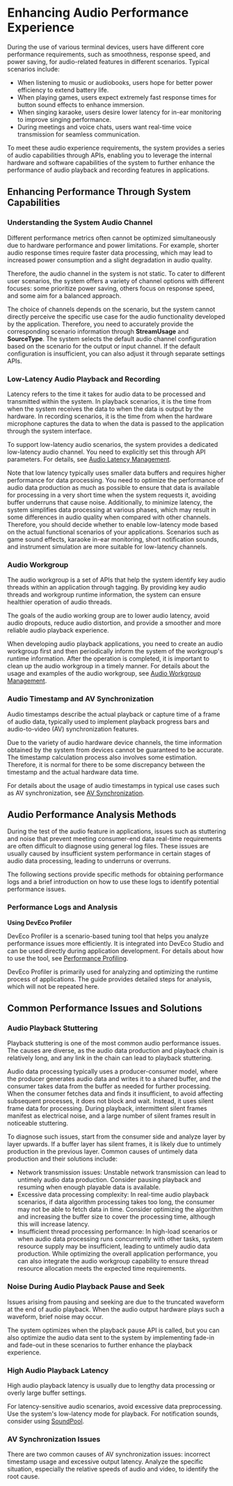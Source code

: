 # Enhancing Audio Performance Experience
<!--Kit: Audio Kit-->
<!--Subsystem: Multimedia-->
<!--Owner: @songshenke-->
<!--Designer: @caixuejiang; @hao-liangfei; @zhanganxiang-->
<!--Tester: @Filger-->
<!--Adviser: @w_Machine_cc-->

During the use of various terminal devices, users have different core performance requirements, such as smoothness, response speed, and power saving, for audio-related features in different scenarios. Typical scenarios include:

- When listening to music or audiobooks, users hope for better power efficiency to extend battery life.
- When playing games, users expect extremely fast response times for button sound effects to enhance immersion.
- When singing karaoke, users desire lower latency for in-ear monitoring to improve singing performance.
- During meetings and voice chats, users want real-time voice transmission for seamless communication.

To meet these audio experience requirements, the system provides a series of audio capabilities through APIs, enabling you to leverage the internal hardware and software capabilities of the system to further enhance the performance of audio playback and recording features in applications.

## Enhancing Performance Through System Capabilities

### Understanding the System Audio Channel

Different performance metrics often cannot be optimized simultaneously due to hardware performance and power limitations. For example, shorter audio response times require faster data processing, which may lead to increased power consumption and a slight degradation in audio quality.

Therefore, the audio channel in the system is not static. To cater to different user scenarios, the system offers a variety of channel options with different focuses: some prioritize power saving, others focus on response speed, and some aim for a balanced approach.

The choice of channels depends on the scenario, but the system cannot directly perceive the specific use case for the audio functionality developed by the application. Therefore, you need to accurately provide the corresponding scenario information through **StreamUsage** and **SourceType**. The system selects the default audio channel configuration based on the scenario for the output or input channel. If the default configuration is insufficient, you can also adjust it through separate settings APIs.

### Low-Latency Audio Playback and Recording

Latency refers to the time it takes for audio data to be processed and transmitted within the system. In playback scenarios, it is the time from when the system receives the data to when the data is output by the hardware. In recording scenarios, it is the time from when the hardware microphone captures the data to when the data is passed to the application through the system interface.

To support low-latency audio scenarios, the system provides a dedicated low-latency audio channel. You need to explicitly set this through API parameters. For details, see [Audio Latency Management](audio-latency.md).

Note that low latency typically uses smaller data buffers and requires higher performance for data processing. You need to optimize the performance of audio data production as much as possible to ensure that data is available for processing in a very short time when the system requests it, avoiding buffer underruns that cause noise. Additionally, to minimize latency, the system simplifies data processing at various phases, which may result in some differences in audio quality when compared with other channels. Therefore, you should decide whether to enable low-latency mode based on the actual functional scenarios of your applications. Scenarios such as game sound effects, karaoke in-ear monitoring, short notification sounds, and instrument simulation are more suitable for low-latency channels.

### Audio Workgroup

The audio workgroup is a set of APIs that help the system identify key audio threads within an application through tagging. By providing key audio threads and workgroup runtime information, the system can ensure healthier operation of audio threads.

The goals of the audio working group are to lower audio latency, avoid audio dropouts, reduce audio distortion, and provide a smoother and more reliable audio playback experience.

When developing audio playback applications, you need to create an audio workgroup first and then periodically inform the system of the workgroup's runtime information. After the operation is completed, it is important to clean up the audio workgroup in a timely manner. For details about the usage and examples of the audio workgroup, see [Audio Workgroup Management](audio-workgroup.md).

### Audio Timestamp and AV Synchronization

Audio timestamps describe the actual playback or capture time of a frame of audio data, typically used to implement playback progress bars and audio-to-video (AV) synchronization features.

Due to the variety of audio hardware device channels, the time information obtained by the system from devices cannot be guaranteed to be accurate. The timestamp calculation process also involves some estimation. Therefore, it is normal for there to be some discrepancy between the timestamp and the actual hardware data time.

For details about the usage of audio timestamps in typical use cases such as AV synchronization, see [AV Synchronization](https://developer.huawei.com/consumer/en/doc/best-practices/bpta-audio-video-synchronization).

## Audio Performance Analysis Methods

During the test of the audio feature in applications, issues such as stuttering and noise that prevent meeting consumer-end data real-time requirements are often difficult to diagnose using general log files. These issues are usually caused by insufficient system performance in certain stages of audio data processing, leading to underruns or overruns.

The following sections provide specific methods for obtaining performance logs and a brief introduction on how to use these logs to identify potential performance issues.

### Performance Logs and Analysis

**Using DevEco Profiler**

DevEco Profiler is a scenario-based tuning tool that helps you analyze performance issues more efficiently. It is integrated into DevEco Studio
and can be used directly during application development. For details about how to use the tool, see [Performance Profiling](https://developer.huawei.com/consumer/en/doc/harmonyos-guides/ide-insight-description).

DevEco Profiler is primarily used for analyzing and optimizing the runtime process of applications. The guide provides detailed steps for analysis, which will not be repeated here.

## Common Performance Issues and Solutions

### Audio Playback Stuttering

Playback stuttering is one of the most common audio performance issues. The causes are diverse, as the audio data production and playback chain is relatively long, and any link in the chain can lead to playback stuttering.

Audio data processing typically uses a producer-consumer model, where the producer generates audio data and writes it to a shared buffer, and the consumer takes data from the buffer as needed for further processing. When the consumer fetches data and finds it insufficient, to avoid affecting subsequent processes, it does not block and wait. Instead, it uses silent frame data for processing. During playback, intermittent silent frames manifest as electrical noise, and a large number of silent frames result in noticeable stuttering.

To diagnose such issues, start from the consumer side and analyze layer by layer upwards. If a buffer layer has silent frames, it is likely due to untimely production in the previous layer. Common causes of untimely data production and their solutions include:

- Network transmission issues: Unstable network transmission can lead to untimely audio data production. Consider pausing playback and resuming when enough playable data is available.
- Excessive data processing complexity: In real-time audio playback scenarios, if data algorithm processing takes too long, the consumer may not be able to fetch data in time. Consider optimizing the algorithm and increasing the buffer size to cover the processing time, although this will increase latency.
- Insufficient thread processing performance: In high-load scenarios or when audio data processing runs concurrently with other tasks, system resource supply may be insufficient, leading to untimely audio data production. While optimizing the overall application performance, you can also integrate the audio workgroup capability to ensure thread resource allocation meets the expected time requirements.


### Noise During Audio Playback Pause and Seek

Issues arising from pausing and seeking are due to the truncated waveform at the end of audio playback. When the audio output hardware plays such a waveform, brief noise may occur.

The system optimizes when the playback pause API is called, but you can also optimize the audio data sent to the system by implementing fade-in and fade-out in these scenarios to further enhance the playback experience.

### High Audio Playback Latency

High audio playback latency is usually due to lengthy data processing or overly large buffer settings.

For latency-sensitive audio scenarios, avoid excessive data preprocessing. Use the system's low-latency mode for playback. For notification sounds, consider using [SoundPool](../../reference/apis-media-kit/js-apis-inner-multimedia-soundPool.md).

### AV Synchronization Issues

There are two common causes of AV synchronization issues: incorrect timestamp usage and excessive output latency. Analyze the specific situation, especially the relative speeds of audio and video, to identify the root cause.
